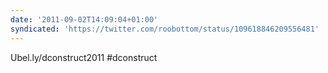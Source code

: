 ```yaml
---
date: '2011-09-02T14:09:04+01:00'
syndicated: 'https://twitter.com/roobottom/status/109618846209556481'
---
```

Ubel.ly/dconstruct2011 #dconstruct
